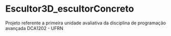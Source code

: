 # Escultor3D_escultorConcreto
Projeto referente a primeira unidade avaliativa da disciplina de programação avançada DCA1202 - UFRN
